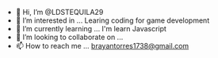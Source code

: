 - 👋 Hi, I’m @LDSTEQUILA29
- 👀 I’m interested in ... Learing coding for game development
- 🌱 I’m currently learning ... I'm learn Javascript
- 💞️ I’m looking to collaborate on ... 
- 📫 How to reach me ... brayantorres1738@gmail.com

<!---
LDSTEQUILA29/LDSTEQUILA29 is a ✨ special ✨ repository because its `README.md` (this file) appears on your GitHub profile.
You can click the Preview link to take a look at your changes.
--->
